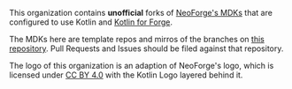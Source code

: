 This organization contains **unofficial** forks of [NeoForge's MDKs](https://github.com/NeoForgeMDKs) that are configured to use Kotlin and [Kotlin for Forge](https://github.com/thedarkcolour/KotlinForForge).

The MDKs here are template repos and mirros of the branches on [this repository](https://github.com/Erdragh/Neoforge-Kotlin-MDK). Pull Requests and Issues should be filed against that repository.

The logo of this organization is an adaption of NeoForge's logo, which is licensed under [CC BY 4.0](https://creativecommons.org/licenses/by/4.0/) with the Kotlin Logo layered behind it.